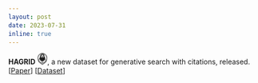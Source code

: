 ```yaml
---
layout: post
date: 2023-07-31
inline: true
---
```


**HAGRID** <img src="/assets/img/hagrid-icon.png" alt="icon" width="20" />, a new dataset for generative search with citations, released. [[Paper](https://arxiv.org/abs/2210.09984)] [[Dataset](https://github.com/project-miracl/hagrid)]
